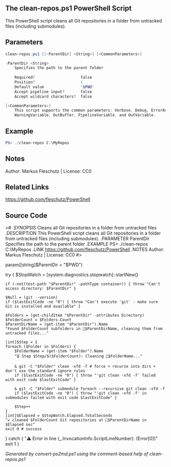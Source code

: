 ## The clean-repos.ps1 PowerShell Script

This PowerShell script cleans all Git repositories in a folder from untracked files (including submodules).

## Parameters
```powershell
clean-repos.ps1 [[-ParentDir] <String>] [<CommonParameters>]

-ParentDir <String>
    Specifies the path to the parent folder
    
    Required?                    false
    Position?                    1
    Default value                "$PWD"
    Accept pipeline input?       false
    Accept wildcard characters?  false

[<CommonParameters>]
    This script supports the common parameters: Verbose, Debug, ErrorAction, ErrorVariable, WarningAction, 
    WarningVariable, OutBuffer, PipelineVariable, and OutVariable.
```

## Example
```powershell
PS> ./clean-repos C:\MyRepos

```

## Notes
Author: Markus Fleschutz | License: CC0

## Related Links
https://github.com/fleschutz/PowerShell

## Source Code
<#
.SYNOPSIS
	Cleans all Git repositories in a folder from untracked files 
.DESCRIPTION
	This PowerShell script cleans all Git repositories in a folder from untracked files (including submodules).
.PARAMETER ParentDir
	Specifies the path to the parent folder
.EXAMPLE
	PS> ./clean-repos C:\MyRepos
.LINK
	https://github.com/fleschutz/PowerShell
.NOTES
	Author: Markus Fleschutz | License: CC0
#>

param([string]$ParentDir = "$PWD")

try {
	$StopWatch = [system.diagnostics.stopwatch]::startNew()

	if (-not(test-path "$ParentDir" -pathType container)) { throw "Can't access directory: $ParentDir" }

	$Null = (git --version)
	if ($lastExitCode -ne "0") { throw "Can't execute 'git' - make sure Git is installed and available" }

	$Folders = (get-childItem "$ParentDir" -attributes Directory)
	$FolderCount = $Folders.Count
	$ParentDirName = (get-item "$ParentDir").Name
	"Found $FolderCount subfolders in 📂$ParentDirName, cleaning them from untracked files..."

	[int]$Step = 1
	foreach ($Folder in $Folders) {
		$FolderName = (get-item "$Folder").Name
		"⏳ Step $Step/$($FolderCount): Cleaning 📂$FolderName..."

		& git -C "$Folder" clean -xfd -f # force + recurse into dirs + don't use the standard ignore rules
		if ($lastExitCode -ne "0") { throw "'git clean -xfd -f' failed with exit code $lastExitCode" }

		& git -C "$Folder" submodule foreach --recursive git clean -xfd -f 
		if ($lastExitCode -ne "0") { throw "'git clean -xfd -f' in submodules failed with exit code $lastExitCode" }

		$Step++
	}
	[int]$Elapsed = $StopWatch.Elapsed.TotalSeconds
	"✔️ cleaned $FolderCount Git repositories at 📂$ParentDirName in $Elapsed sec"
	exit 0 # success
} catch {
	"⚠️ Error in line $($_.InvocationInfo.ScriptLineNumber): $($Error[0])"
	exit 1
}

*Generated by convert-ps2md.ps1 using the comment-based help of clean-repos.ps1*
